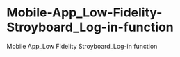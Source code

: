 # Mobile-App_Low-Fidelity-Stroyboard_Log-in-function
Mobile App_Low Fidelity Stroyboard_Log-in function
